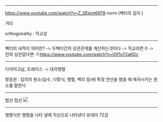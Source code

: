 ---------------------
https://www.youtube.com/watch?v=Z_SEjpm6978
norm (벡터의 길이 )

거리

orthogonality : 직교성

------------------------------
벡터의 내적이 의미란?
-> 두벡터간의 상관관계를 계산하는것이다
-> 직교라면 0
-> 전혀 상관없다면 -1
https://www.youtube.com/watch?v=IOf1o72aKDc

-----------------
다이어고날, 트래이스 -> 대각행렬

항등원 : 임의의 원소(실수, 다항식, 행렬, 벡터 등)에 특정 연산을 했을 때 재귀시키는 원소를 말한다

----------------------------------------------
법선 접선
![](../%EC%9D%B4%EB%AF%B8%EC%A7%80/%EC%84%A0%ED%98%95%EB%8C%80%EC%88%98%ED%95%99/Screenshot%20from%202022-08-31%2008-45-38.png)

--------------
행렬식은 행렬을 나타 낼때 직선으로 나타낸다
유데미 72강
